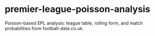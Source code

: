 # premier-league-poisson-analysis
Poisson-based EPL analysis: league table, rolling form, and match probabilities from football-data.co.uk.
